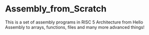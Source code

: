 # Assembly_from_Scratch
This is a set of assembly programs in RISC 5 Architecture from Hello Assembly to arrays, functions, files and many more advanced things!
